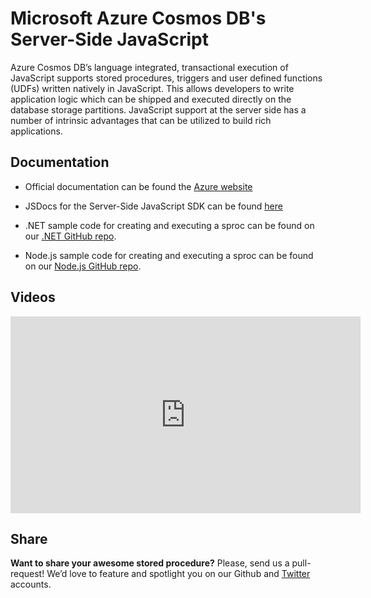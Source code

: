 # Microsoft Azure Cosmos DB's Server-Side JavaScript

Azure Cosmos DB’s language integrated, transactional execution of JavaScript supports stored procedures, triggers and user defined functions (UDFs) written natively in JavaScript. This allows developers to write application logic which can be shipped and executed directly on the database storage partitions. JavaScript support at the server side has a number of intrinsic advantages that can be utilized to build rich applications.

## Documentation

* Official documentation can be found the [Azure website](http://azure.microsoft.com/en-us/documentation/articles/documentdb-programming/)

* JSDocs for the Server-Side JavaScript SDK can be found [here](http://azure.github.io/azure-documentdb-js-server/)

* .NET sample code for creating and executing a sproc can be found on our [.NET GitHub repo](https://github.com/Azure/azure-documentdb-net/tree/master/samples/code-samples/ServerSideScripts).

* Node.js sample code for creating and executing a sproc can be found on our [Node.js GitHub repo](https://github.com/Azure/azure-documentdb-node/tree/master/samples/ServerSideScripts).

## Videos

<iframe width="560" height="315" src="https://www.youtube.com/embed/s0cXdHNlVI0" frameborder="0" allow="autoplay; encrypted-media" allowfullscreen></iframe>

## Share

**Want to share your awesome stored procedure?** Please, send us a pull-request! We’d love to feature and spotlight you on our Github and [Twitter](https://twitter.com/documentdb) accounts.
